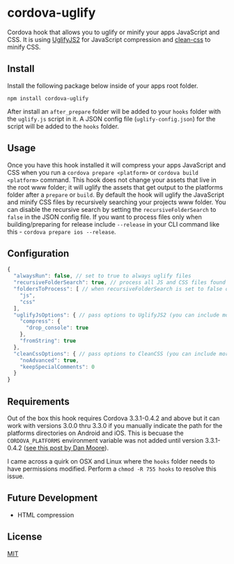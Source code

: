 # cordova-uglify

Cordova hook that allows you to uglify or minify your apps JavaScript and CSS.  It is using [UglifyJS2](https://github.com/mishoo/UglifyJS2) for JavaScript compression and [clean-css](https://github.com/GoalSmashers/clean-css) to minify CSS.

## Install
Install the following package below inside of your apps root folder.
```
npm install cordova-uglify
```
After install an `after_prepare` folder will be added to your `hooks` folder with the `uglify.js` script in it.  A JSON config file (`uglify-config.json`) for the script will be added to the `hooks` folder.

## Usage
Once you have this hook installed it will compress your apps JavaScript and CSS when you run a `cordova prepare <platform>` or `cordova build <platform>` command.  This hook does not change your assets that live in the root www folder; it will uglify the assets that get output to the platforms folder after a `prepare` or `build`.  By default the hook will uglify the JavaScript and minify CSS files by recursively searching your projects www folder.  You can disable the recursive search by setting the `recursiveFolderSearch` to `false` in the JSON config file.  If you want to process files only when building/preparing for release include `--release` in your CLI command like this - `cordova prepare ios --release`.

## Configuration
```javascript
{
  "alwaysRun": false, // set to true to always uglify files
  "recursiveFolderSearch": true, // process all JS and CSS files found in www
  "foldersToProcess": [ // when recursiveFolderSearch is set to false only files in these directories will be processed
    "js",
    "css"
  ],
  "uglifyJsOptions": { // pass options to UglifyJS2 (you can include more than these below)
    "compress": {
      "drop_console": true
    },
    "fromString": true
  },
  "cleanCssOptions": { // pass options to CleanCSS (you can include more than these below)
    "noAdvanced": true,
    "keepSpecialComments": 0
  }
}
```

## Requirements
Out of the box this hook requires Cordova 3.3.1-0.4.2 and above but it can work with versions 3.0.0 thru 3.3.0 if you manually indicate the path for the platforms directories on Android and iOS.  This is becuase the `CORDOVA_PLATFORMS` environment variable was not added until version 3.3.1-0.4.2 ([see this post by Dan Moore](http://www.mooreds.com/wordpress/archives/1425)).

I came across a quirk on OSX and Linux where the `hooks` folder needs to have permissions modified.  Perform a `chmod -R 755 hooks` to resolve this issue.

## Future Development
* HTML compression

## License
[MIT](https://github.com/rossmartin/cordova-uglify/blob/master/LICENSE)
